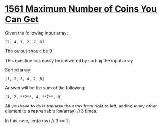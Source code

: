 # [1561 Maximum Number of Coins You Can Get](https://leetcode.com/problems/maximum-number-of-coins-you-can-get/)
Given the following input array:

```
[2, 4, 1, 2, 7, 8]
```

The output should be 9

This question can easily be answered by sorting the input array

Sorted array:
```
[1, 2, 2, 4, 7, 8]
```
Answer will be the sum of the following:

```
[1, 2, **2**, 4, **7**, 8]
```

All you have to do is traverse the array from right to left, adding every _other_ element to a **res** variable len(array) // 3 times.

In this case, len(array) // 3 == 2.